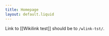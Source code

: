 ```yaml
---
title: Homepage
layout: default.liquid
---
```


Link to [[Wikilink test]] should be to `/wlink-tst/`.
